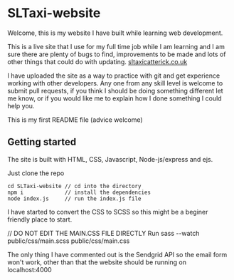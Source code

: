 # SLTaxi-website

Welcome, this is my website I have built while learning web development. 

This is a live site that I use for my full time job while I am learning and I
am sure there are plenty of bugs to find, improvements to be made and lots of 
other things that could do with updating. [sltaxicatterick.co.uk](sltaxicatterick.co.uk)

I have uploaded the site as a way to practice with git and get experience
working with other developers. Any one from any skill level is welcome to 
submit pull requests, if you think I should be doing something different let
me know, or if you would like me to explain how I done something I could help 
you.


This is my first README file (advice welcome)

## Getting started

The site is built with HTML, CSS, Javascript, Node-js/express and ejs.

Just clone the repo
```
cd SLTaxi-website // cd into the directory
npm i             // install the dependencies
node index.js     // run the index.js file
```
I have started to convert the CSS to SCSS so this might be a beginer friendly place
to start. 

// DO NOT EDIT THE MAIN.CSS FILE DIRECTLY
Run sass --watch public/css/main.scss public/css/main.css

The only thing I have commented out is the Sendgrid API so the email form
won't work, other than that the website should be running on localhost:4000


